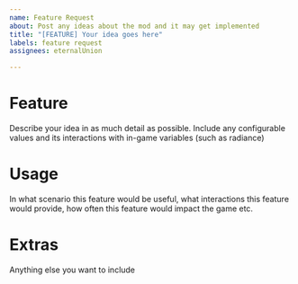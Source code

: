 ```yaml
---
name: Feature Request
about: Post any ideas about the mod and it may get implemented
title: "[FEATURE] Your idea goes here"
labels: feature request
assignees: eternalUnion

---
```


# Feature
Describe your idea in as much detail as possible. Include any configurable values and its interactions with in-game variables (such as radiance)

# Usage
In what scenario this feature would be useful, what interactions this feature would provide, how often this feature would impact the game etc.

# Extras
Anything else you want to include
